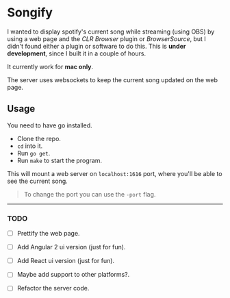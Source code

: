 # Songify

I wanted to display spotify's current song while streaming
(using OBS) by using a web page and the *CLR Browser* plugin
or *BrowserSource*, but I didn't found either a plugin or software
to do this. This is **under development**, since I built it in a couple of hours.

It currently work for **mac only**.


The server uses websockets to keep the current song updated on
the web page.

## Usage

You need to have go installed.

- Clone the repo.
- `cd` into it.
- Run `go get`.
- Run `make` to start the program.

This will mount a web server on `localhost:1616` port, where you'll be able
to see the current song.

> To change the port you can use the `-port` flag.

----

### TODO

- [ ] Prettify the web page.
- [ ] Add Angular 2 ui version (just for fun).
- [ ] Add React ui version (just for fun).
- [ ] Maybe add support to other platforms?.
- [ ] Refactor the server code.

